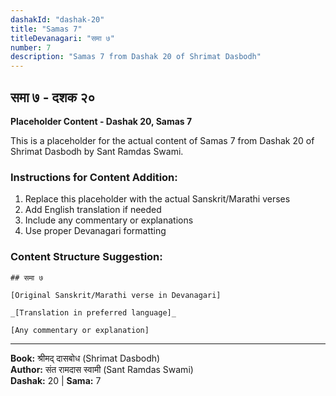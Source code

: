 ```yaml
---
dashakId: "dashak-20"
title: "Samas 7"
titleDevanagari: "समा ७"
number: 7
description: "Samas 7 from Dashak 20 of Shrimat Dasbodh"
---
```


## समा ७ - दशक २०

<!-- TODO: Add the actual Sanskrit/Marathi content here -->

**Placeholder Content - Dashak 20, Samas 7**

This is a placeholder for the actual content of Samas 7 from Dashak 20 of Shrimat Dasbodh by Sant Ramdas Swami.

### Instructions for Content Addition:
1. Replace this placeholder with the actual Sanskrit/Marathi verses
2. Add English translation if needed
3. Include any commentary or explanations
4. Use proper Devanagari formatting

### Content Structure Suggestion:
```
## समा ७

[Original Sanskrit/Marathi verse in Devanagari]

_[Translation in preferred language]_

[Any commentary or explanation]
```

---
**Book:** श्रीमद् दासबोध (Shrimat Dasbodh)  
**Author:** संत रामदास स्वामी (Sant Ramdas Swami)  
**Dashak:** 20 | **Sama:** 7

